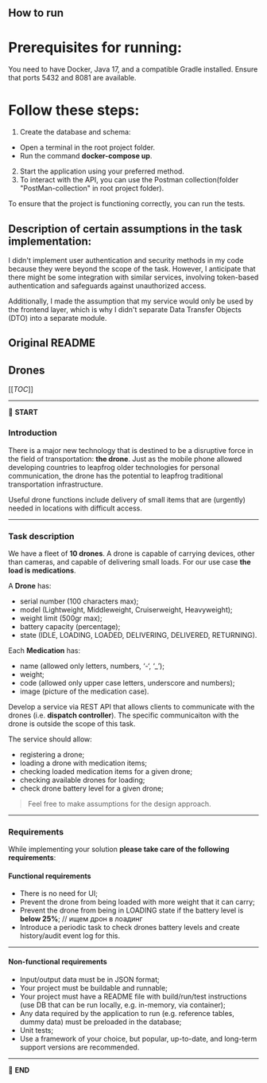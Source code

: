 ## How to run

# Prerequisites for running:

You need to have Docker, Java 17, and a compatible Gradle installed.
Ensure that ports 5432 and 8081 are available.

# Follow these steps:

1. Create the database and schema:

- Open a terminal in the root project folder.
- Run the command **docker-compose up**.

2. Start the application using your preferred method.
3. To interact with the API, you can use the Postman collection(folder "PostMan-collection" in root
   project folder).

To ensure that the project is functioning correctly, you can run the tests.

## Description of certain assumptions in the task implementation:

I didn't implement user authentication and security methods in my code because they were beyond the
scope of the task. However, I anticipate that there might be some integration with similar services,
involving token-based authentication and safeguards against unauthorized access.

Additionally, I made the assumption that my service would only be used by the frontend layer, which
is why I didn't separate Data Transfer Objects (DTO) into a separate module.

## Original README

## Drones

[[_TOC_]]

---

:scroll: **START**

### Introduction

There is a major new technology that is destined to be a disruptive force in the field of transportation: **the drone**. Just as the mobile phone allowed developing countries to leapfrog older technologies for personal communication, the drone has the potential to leapfrog traditional transportation infrastructure.

Useful drone functions include delivery of small items that are (urgently) needed in locations with difficult access.

---

### Task description

We have a fleet of **10 drones**. A drone is capable of carrying devices, other than cameras, and capable of delivering small loads. For our use case **the load is medications**.

A **Drone** has:
- serial number (100 characters max);
- model (Lightweight, Middleweight, Cruiserweight, Heavyweight);
- weight limit (500gr max);
- battery capacity (percentage);
- state (IDLE, LOADING, LOADED, DELIVERING, DELIVERED, RETURNING).

Each **Medication** has: 
- name (allowed only letters, numbers, ‘-‘, ‘_’);
- weight;
- code (allowed only upper case letters, underscore and numbers);
- image (picture of the medication case).


Develop a service via REST API that allows clients to communicate with the drones (i.e. **dispatch controller**). The specific communicaiton with the drone is outside the scope of this task. 

The service should allow:

- registering a drone;
- loading a drone with medication items;
- checking loaded medication items for a given drone;
- checking available drones for loading;
- check drone battery level for a given drone;

> Feel free to make assumptions for the design approach. 

---

### Requirements

While implementing your solution **please take care of the following requirements**: 

#### Functional requirements

- There is no need for UI;
- Prevent the drone from being loaded with more weight that it can carry;
- Prevent the drone from being in LOADING state if the battery level is **below 25%**; // ищем дрон
  в лоадинг
- Introduce a periodic task to check drones battery levels and create history/audit event log for
  this.

---

#### Non-functional requirements

- Input/output data must be in JSON format;
- Your project must be buildable and runnable;
- Your project must have a README file with build/run/test instructions (use DB that can be run locally, e.g. in-memory, via container);
- Any data required by the application to run (e.g. reference tables, dummy data) must be preloaded in the database;
- Unit tests;
- Use a framework of your choice, but popular, up-to-date, and long-term support versions are recommended.

---

:scroll: **END** 
